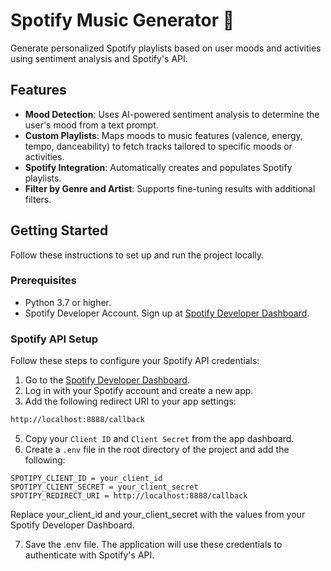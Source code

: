 # Spotify Music Generator 🎵

Generate personalized Spotify playlists based on user moods and activities using sentiment analysis and Spotify's API.



## Features

- **Mood Detection**: Uses AI-powered sentiment analysis to determine the user's mood from a text prompt.
- **Custom Playlists**: Maps moods to music features (valence, energy, tempo, danceability) to fetch tracks tailored to specific moods or activities.
- **Spotify Integration**: Automatically creates and populates Spotify playlists.
- **Filter by Genre and Artist**: Supports fine-tuning results with additional filters.



## Getting Started

Follow these instructions to set up and run the project locally.



### Prerequisites

- Python 3.7 or higher.
- Spotify Developer Account. Sign up at [Spotify Developer Dashboard](https://developer.spotify.com/dashboard/).



### Spotify API Setup

Follow these steps to configure your Spotify API credentials:

1. Go to the [Spotify Developer Dashboard](https://developer.spotify.com/dashboard/).
2. Log in with your Spotify account and create a new app.
3. Add the following redirect URI to your app settings:
```bash
http://localhost:8888/callback
```

5. Copy your `Client ID` and `Client Secret` from the app dashboard.
6. Create a `.env` file in the root directory of the project and add the following:
```plaintext
SPOTIPY_CLIENT_ID = your_client_id
SPOTIPY_CLIENT_SECRET = your_client_secret
SPOTIPY_REDIRECT_URI = http://localhost:8888/callback
```

Replace your_client_id and your_client_secret with the values from your Spotify Developer Dashboard.

7. Save the .env file. The application will use these credentials to authenticate with Spotify's API.
